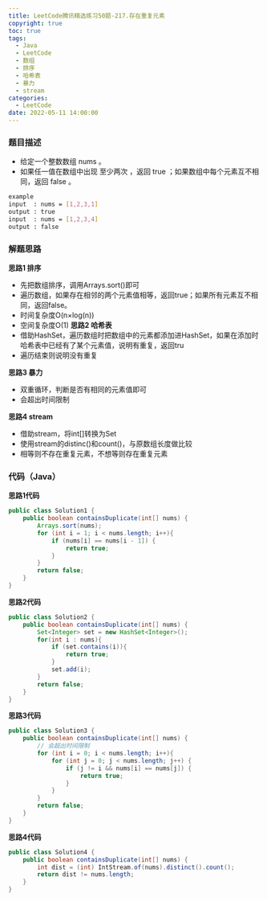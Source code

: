 ```yaml
---
title: LeetCode腾讯精选练习50题-217.存在重复元素
copyright: true
toc: true
tags:
  - Java
  - LeetCode
  - 数组
  - 排序
  - 哈希表
  - 暴力
  - stream
categories:
  - LeetCode
date: 2022-05-11 14:00:00
---
```



### 题目描述
 * 给定一个整数数组 nums 。
 * 如果任一值在数组中出现 至少两次 ，返回 true ；如果数组中每个元素互不相同，返回 false 。


```bash
example
input  : nums = [1,2,3,1]
output : true
input  : nums = [1,2,3,4]
output : false
```

<!--more-->

### 解题思路
**思路1 排序**
+ 先把数组排序，调用Arrays.sort()即可
+ 遍历数组，如果存在相邻的两个元素值相等，返回true；如果所有元素互不相同，返回false。
+ 时间复杂度O(n×log(n))
+ 空间复杂度O(1)
**思路2 哈希表**
+ 借助HashSet，遍历数组时把数组中的元素都添加进HashSet，如果在添加时哈希表中已经有了某个元素值，说明有重复，返回tru
+ 遍历结束则说明没有重复

**思路3 暴力**
+ 双重循环，判断是否有相同的元素值即可
+ 会超出时间限制

**思路4 stream**
+ 借助stream，将int[]转换为Set<Integer>
+ 使用stream的distinc()和count()，与原数组长度做比较
+ 相等则不存在重复元素，不想等则存在重复元素

### 代码（Java）
**思路1代码**
```java
public class Solution1 {
    public boolean containsDuplicate(int[] nums) {
        Arrays.sort(nums);
        for (int i = 1; i < nums.length; i++){
            if (nums[i] == nums[i - 1]) {
                return true;
            }
        }
        return false;
    }
}

```
**思路2代码**
```java
public class Solution2 {
    public boolean containsDuplicate(int[] nums) {
        Set<Integer> set = new HashSet<Integer>();
        for(int i : nums){
            if (set.contains(i)){
                return true;
            }
            set.add(i);
        }
        return false;
    }
}
```
**思路3代码**
```java
public class Solution3 {
    public boolean containsDuplicate(int[] nums) {
        // 会超出时间限制
        for (int i = 0; i < nums.length; i++){
            for (int j = 0; j < nums.length; j++) {
                if (j != i && nums[i] == nums[j]) {
                    return true;
                }
            }
        }
        return false;
    }
}
```
**思路4代码**
```java
public class Solution4 {
    public boolean containsDuplicate(int[] nums) {
        int dist = (int) IntStream.of(nums).distinct().count();
        return dist != nums.length;
    }
}
```